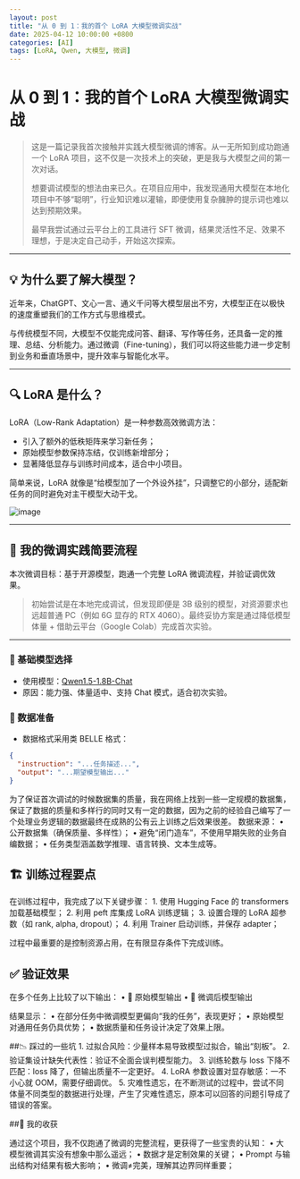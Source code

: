 ```yaml
---
layout: post
title: "从 0 到 1：我的首个 LoRA 大模型微调实战"
date: 2025-04-12 10:00:00 +0800
categories: [AI]
tags: [LoRA, Qwen, 大模型, 微调]
---
```


# 从 0 到 1：我的首个 LoRA 大模型微调实战

> 这是一篇记录我首次接触并实践大模型微调的博客。从一无所知到成功跑通一个 LoRA 项目，这不仅是一次技术上的突破，更是我与大模型之间的第一次对话。
>
> 想要调试模型的想法由来已久。在项目应用中，我发现通用大模型在本地化项目中不够“聪明”，行业知识难以灌输，即便使用复杂臃肿的提示词也难以达到预期效果。
>
> 最早我尝试通过云平台上的工具进行 SFT 微调，结果灵活性不足、效果不理想，于是决定自己动手，开始这次探索。

---

## 💡 为什么要了解大模型？

近年来，ChatGPT、文心一言、通义千问等大模型层出不穷，大模型正在以极快的速度重塑我们的工作方式与思维模式。

与传统模型不同，大模型不仅能完成问答、翻译、写作等任务，还具备一定的推理、总结、分析能力。通过微调（Fine-tuning），我们可以将这些能力进一步定制到业务和垂直场景中，提升效率与智能化水平。

---

## 🔍 LoRA 是什么？

LoRA（Low-Rank Adaptation）是一种参数高效微调方法：

- 引入了额外的低秩矩阵来学习新任务；
- 原始模型参数保持冻结，仅训练新增部分；
- 显著降低显存与训练时间成本，适合中小项目。

简单来说，LoRA 就像是“给模型加了一个外设外挂”，只调整它的小部分，适配新任务的同时避免对主干模型大动干戈。

![image](https://github.com/user-attachments/assets/cf2a0548-8a68-497c-9ab7-20b160f93a09)


---

## 🚀 我的微调实践简要流程

本次微调目标：基于开源模型，跑通一个完整 LoRA 微调流程，并验证调优效果。
> 初始尝试是在本地完成调试，但发现即便是 3B 级别的模型，对资源要求也远超普通 PC（例如 6G 显存的 RTX 4060）。最终妥协方案是通过降低模型体量 + 借助云平台（Google Colab）完成首次实验。

---

### 🔧 基础模型选择

- 使用模型：[Qwen1.5-1.8B-Chat](https://huggingface.co/Qwen/Qwen1.5-1.8B-Chat)
- 原因：能力强、体量适中、支持 Chat 模式，适合初次实验。

### 📁 数据准备


- 数据格式采用类 BELLE 格式：
```json
{
  "instruction": "...任务描述...",
  "output": "...期望模型输出..."
}
```

为了保证首次调试的时候数据集的质量，我在网络上找到一些一定规模的数据集，保证了数据的质量和多样行的同时又有一定的数据，因为之前的经验自己编写了一个处理业务逻辑的数据最终在成熟的公有云上训练之后效果很差。
数据来源：
	•	公开数据集（确保质量、多样性）；
	•	避免“闭门造车”，不使用早期失败的业务自编数据；
	•	任务类型涵盖数学推理、语言转换、文本生成等。


## 🏗️  训练过程要点

在训练过程中，我完成了以下关键步骤：
	1.	使用 Hugging Face 的 transformers 加载基础模型；
	2.	利用 peft 库集成 LoRA 训练逻辑；
	3.	设置合理的 LoRA 超参数（如 rank, alpha, dropout）；
	4.	利用 Trainer 启动训练，并保存 adapter；

过程中最重要的是控制资源占用，在有限显存条件下完成训练。

## ✅ 验证效果

在多个任务上比较了以下输出：
	•	🔹 原始模型输出
	•	🔸 微调后模型输出

结果显示：
	•	在部分任务中微调模型更偏向“我的任务”，表现更好；
	•	原始模型对通用任务仍具优势；
	•	数据质量和任务设计决定了效果上限。

##📉 踩过的一些坑
	1.	过拟合风险：少量样本易导致模型过拟合，输出“刻板”。
	2.	验证集设计缺失代表性：验证不全面会误判模型能力。
	3.	训练轮数与 loss 下降不匹配：loss 降了，但输出质量不一定更好。
	4.	LoRA 参数设置对显存敏感：一不小心就 OOM，需要仔细调优。
  5.  灾难性遗忘，在不断测试的过程中，尝试不同体量不同类型的数据进行处理，产生了灾难性遗忘，原本可以回答的问题引导成了错误的答案。
  

##🌱 我的收获

通过这个项目，我不仅跑通了微调的完整流程，更获得了一些宝贵的认知：
	•	大模型微调其实没有想象中那么遥远；
	•	数据才是定制效果的关键；
	•	Prompt 与输出结构对结果有极大影响；
	•	微调≠完美，理解其边界同样重要；
